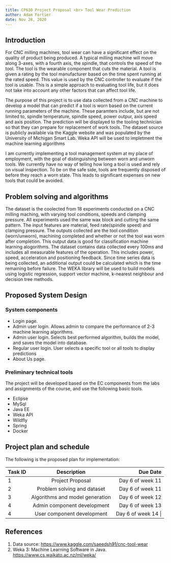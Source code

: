 ```yaml
---
title: CP630 Project Proposal <br> Tool Wear Prediction
author: Adam Fortier
date: Nov 28, 2020
---
```


<link rel="stylesheet" type="text/css" media="all" href="proposal.css" />

## Introduction

For CNC milling machines, tool wear can have a significant effect on the quality of product being produced.  A typical milling machine will move along 3-axes, with a fourth axis, the spindle, that controls the speed of the tool.  The tool is the wearable component that cuts the material.  A tool is given a rating by the tool manufacturer based on the time spent running at the rated speed.  This value is used by the CNC controller to evaluate if the tool is usable.  This is a simple approach to evaluating tool life, but it does not take into account any other factors that can affect tool life. 

The purpose of this project is to use data collected from a CNC machine to develop a model that can predict if a tool is worn based on the current running parameters of the machine.  These paramters include, but are not limited to, spindle temperature, spindle speed, power outpur, axis speed and axis position.  The prediction will be displayed to the tooling technician so that they can prepare for replacement of work tools.  The dataset source is publicly available via the Kaggle website and was populated by the University of Michigan Smart Lab.  Weka API will be used to impletment the machine learning algorithms

I am currently implementing a tool management system at my place of employment, with the goal of distinguishing between worn and unworn tools.  We currently have no way of telling how long a tool is used and rely on visual inspection.  To be on the safe side, tools are frequently disposed of before they reach a worn state.  This leads to significant expenses on new tools that could be avoided.

## Problem solving and algorithms

The dataset is the coolected from 18 experiments conducted on a CNC milling maching, with varying tool conditions, speeds and clamping pressure.  All experiments used the same wax block and cutting the same pattern.  The input features are material, feed rate(spindle speed) and clamping pressure.  The outputs collected are the tool condition (worn/unworn), machining completed and whether or not the tool was worn after completion.  This output data is good for classification machine learning alogorithms.  The dataset contains data collected every 100ms and includes all measurable features of the operation.  This includes power, speed, acceleration and positioning feedback.  Since time series data is being collected, an additional output could be calculated which is the time remaining before failure.  The WEKA library will be used to build models using logistic regression, support vector machine, k-nearest neighbour and decision tree methods.

## Proposed System Design

### System components
- Login page.
- Admin user login. Allows admin to compare the performance of 2-3 machine learning algorithms.
- Admin user login. Selects best performed algorithm, builds the model, and saves the model into database.
- Regular user login. User selects a specific tool or all tools to display predictions
- About Us page.

### Preliminary technical tools
The project will be developed based on the EC components from the labs and assignments of the course, and use the following basic tools.

- Eclipse
- MySql
- Java EE
- Weka API
- Wildfly
- Spring
- Docker

## Project plan and schedule
The following is the proposed plan for implementation:

| Task ID       | Description     | Due Date     |
| :------------- | :----------: | -----------: |
|  1 | Project Proposal   | Day 6 of week 11    |
|  2 | Problem solving and dataset |	Day 6 of week 11  |
|  3 | Algorithms and model generation |	Day 6 of week 12  |
|  4 | Admin component development |	Day 6 of week 13  |
|  4 | User component development |	Day 6 of week 14  \| |

## References

1. Data source:  https://www.kaggle.com/saeedsh91/cnc-tool-wear
2. Weka 3: Machine Learning Software in Java. https://www.cs.waikato.ac.nz/ml/weka/
